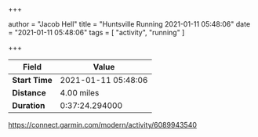 +++

author = "Jacob Hell"
title = "Huntsville Running 2021-01-11 05:48:06"
date = "2021-01-11 05:48:06"
tags = [
    "activity", "running"
]

+++

<!--more-->

|Field  |Value  |
|--- | --- |
|**Start Time**|2021-01-11 05:48:06|
|**Distance**|4.00 miles|
|**Duration**|0:37:24.294000|

https://connect.garmin.com/modern/activity/6089943540